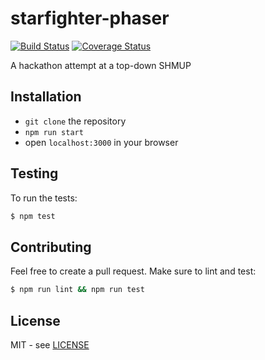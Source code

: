 # starfighter-phaser

[![Build Status][travis-image]][travis-url]
[![Coverage Status][coveralls-image]][coveralls-url]

A hackathon attempt at a top-down SHMUP

## Installation

- `git clone` the repository
- `npm run start`
- open `localhost:3000` in your browser

## Testing

To run the tests:

```bash
$ npm test
```

## Contributing

Feel free to create a pull request.
Make sure to lint and test:

```bash
$ npm run lint && npm run test
```

## License

MIT - see [LICENSE][license-url]

[travis-image]: https://travis-ci.org/claudiorodriguez/starfighter-phaser.svg?branch=master
[travis-url]: https://travis-ci.org/claudiorodriguez/starfighter-phaser
[coveralls-image]: https://coveralls.io/repos/github/claudiorodriguez/starfighter-phaser/badge.svg?branch=master
[coveralls-url]: https://coveralls.io/github/claudiorodriguez/starfighter-phaser?branch=master
[license-url]: ./LICENSE
